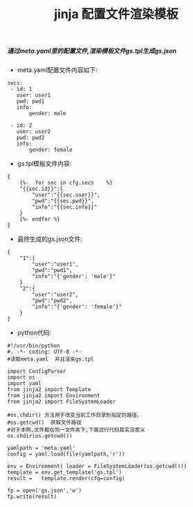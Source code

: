 ﻿---
title: jinja 配置文件渲染模板
categories :
- 技术
tags :
- python
- jinja
---

##### 通过meta.yaml里的配置文件,渲染模板文件gs.tpl生成gs.json
 - meta.yaml配置文件内容如下:
```
secs:
 - id: 1
   user: user1
   pwd: pwd1
   info:
       gender: male

 - id: 2
   user: user2
   pwd: pwd2
   info:
       gender: female
```
 - gs.tpl模板文件内容:
```
{
    {%-  for sec in cfg.secs    %}
    "{{sec.id}}":{
        "user":"{{sec.user}}",
        "pwd":"{{sec.pwd}}",
        "info":"{{sec.info}}"
    }
    {%- endfor %}
}
```
 - 最终生成的gs.json文件:
```
{
    "1":{
        "user":"user1",
        "pwd":"pwd1",
        "info":"{'gender': 'male'}"
    }
    "2":{
        "user":"user2",
        "pwd":"pwd2",
        "info":"{'gender': 'female'}"
    }
}
```
 - python代码:
```
#!/usr/bin/python
#. -*- coding: UTF-8 -*-
#读取meta.yaml  并且渲染gs.tpl

import ConfigParser
import os
import yaml
from jinja2 import Template
from jinja2 import Environment
from jinja2 import FileSystemLoader

#os.chdir() 方法用于改变当前工作目录到指定的路径。
#os.getcwd()  获取文件路径
#对于本例,文件都在同一文件夹下,下面这行代码其实没意义
os.chdir(os.getcwd())

yamlpath = 'meta.yaml'
config = yaml.load(file(yamlpath,'r'))

env = Environment( loader = FileSystemLoader(os.getcwd()))
template = env.get_template('gs.tpl')
result =   template.render(cfg=config)

fp = open('gs.json','w')
fp.write(result)
```
